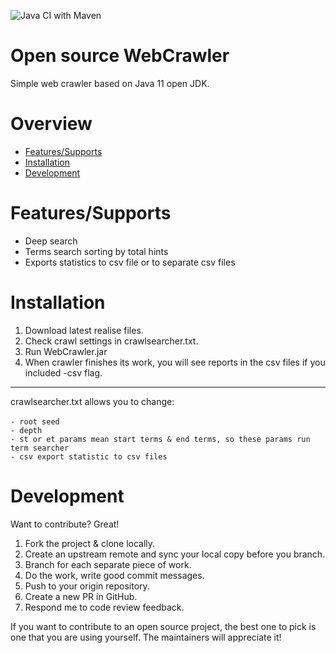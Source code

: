 ![Java CI with Maven](https://github.com/Ivanovskij/WebCrawler/workflows/Java%20CI%20with%20Maven/badge.svg)

# Open source WebCrawler
Simple web crawler based on Java 11 open JDK.

# Overview
- [Features/Supports](https://github.com/Ivanovskij/WebCrawler/tree/master#featuressupports)
- [Installation](https://github.com/Ivanovskij/WebCrawler/tree/master#installation)
- [Development](https://github.com/Ivanovskij/WebCrawler/tree/master#development)

# Features/Supports
  - Deep search
  - Terms search sorting by total hints
  - Exports statistics to csv file or to separate csv files

# Installation
1. Download latest realise files.
2. Check crawl settings in crawlsearcher.txt.
3. Run WebCrawler.jar
4. When crawler finishes its work, you will see reports in the csv files if you included -csv flag.
*******
crawlsearcher.txt allows you to change:<br><br>
`- root seed`<br>
`- depth`<br>
`- st or et params mean start terms & end terms, so these params run term searcher`<br>
`- csv export statistic to csv files`<br>

# Development
Want to contribute? Great!
1. Fork the project & clone locally.
2. Create an upstream remote and sync your local copy before you branch.
3. Branch for each separate piece of work.
4. Do the work, write good commit messages.
5. Push to your origin repository.
6. Create a new PR in GitHub.
7. Respond me to code review feedback.

If you want to contribute to an open source project, the best one to pick is one that you are using yourself. The maintainers will appreciate it!